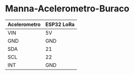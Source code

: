 # Manna-Acelerometro-Buraco

|Acelerometro|    ESP32 LoRa|
|-------------|-------------|  
|VIN|             5V|  
|GND|             GND|  
|SDA|             21|  
|SCL|             22|  
|INT|             GND|